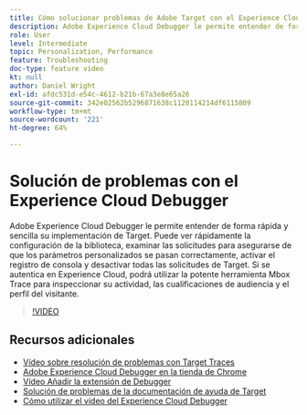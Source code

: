 ```yaml
---
title: Cómo solucionar problemas de Adobe Target con el Experience Cloud Debugger
description: Adobe Experience Cloud Debugger le permite entender de forma rápida y sencilla su implementación de Target. Puede ver rápidamente la configuración de la biblioteca, examinar las solicitudes para asegurarse de que los parámetros personalizados se pasan correctamente, activar el registro de consola y desactivar todas las solicitudes de Target. Si se autentica en Experience Cloud, podrá utilizar la potente herramienta Mbox Trace para inspeccionar su actividad, las cualificaciones de audiencia y el perfil del visitante.
role: User
level: Intermediate
topic: Personalization, Performance
feature: Troubleshooting
doc-type: feature video
kt: null
author: Daniel Wright
exl-id: afdc531d-e54c-4612-b21b-67a3e8e65a26
source-git-commit: 342e02562b5296871638c1120114214df6115809
workflow-type: tm+mt
source-wordcount: '221'
ht-degree: 64%

---
```


# Solución de problemas con el Experience Cloud Debugger

Adobe Experience Cloud Debugger le permite entender de forma rápida y sencilla su implementación de Target. Puede ver rápidamente la configuración de la biblioteca, examinar las solicitudes para asegurarse de que los parámetros personalizados se pasan correctamente, activar el registro de consola y desactivar todas las solicitudes de Target. Si se autentica en Experience Cloud, podrá utilizar la potente herramienta Mbox Trace para inspeccionar su actividad, las cualificaciones de audiencia y el perfil del visitante.

>[!VIDEO](https://video.tv.adobe.com/v/23115/?quality=12)

## Recursos adicionales

* [Vídeo sobre resolución de problemas con Target Traces](troubleshoot-with-target-traces.md)
* [Adobe Experience Cloud Debugger en la tienda de Chrome](https://chrome.google.com/webstore/detail/adobe-experience-cloud-de/ocdmogmohccmeicdhlhhgepeaijenapj)
* [Vídeo Añadir la extensión de Debugger](https://experienceleague.adobe.com/docs/debugger-learn/tutorials/experience-cloud-debugger/add-the-extension.html?lang=en)
* [Solución de problemas de la documentación de ayuda de Target](https://experienceleague.adobe.com/docs/target/using/troubleshoot/troubleshooting-target.html?lang=en)
* [Cómo utilizar el vídeo del Experience Cloud Debugger](https://experienceleague.adobe.com/docs/debugger-learn/tutorials/experience-cloud-debugger/use-the-experience-cloud-debugger.html?lang=en)
